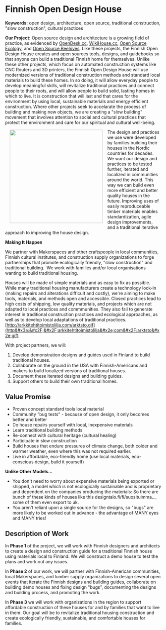Finnish Open Design House
=========================

**Keywords:** open design, architecture, open source, traditional construction, &quot;slow construction&quot;, cultural practices

**Our Project:**
Open source design and architecture is a growing field of practice, as evidenced by [OpenDesk.cc](http://www.opendesk.cc), [WikiHouse.cc](http://www.wikihouse.cc/), [Open Source Ecology](http://opensourceecology.org), and [Open Source Beehives](http://opensourcebeehives.net). Like these projects, the Finnish Open Design House creates and open sources tools, designs, and guidebooks so that anyone can build a traditional Finnish home for themselves. Unlike these other projects, which focus on automated construction systems like CNC Routers and 3D printers, the Finnish Open Design House will use modernized versions of traditional construction methods and standard local materials to build these homes. In so doing, it will allow everyday people to develop meaningful skills, will revitalize traditional practices and connect people to their roots, and will allow people to build solid, lasting homes in which to live. It is construction that will last and that cares for the environment by using local, sustainable materials and energy efficient construction. Where other projects seek to accelarate the process of building and making new objects, we are creating a "slow building" movement that involves attention to social and cultural practices that protect the environment and care for our spiritual and cultural well-being.
<img src="http://media-cache-ec0.pinimg.com/originals/63/86/95/6386959f542617938cfe5cdd29a702e3.jpg" height="300" align="left" hspace="15" vspace="15" />

The design and practices we use were developed by families building their houses in the Nordic countries for decades. We want our design and practices to be tested further, iterated and localized in communities around the world. This way we can build even more efficient and better quality houses in the future. Improving uses of easily reproduceable timber materials enables standardization, agile design improvements, and a traditional iterative approach to improving the house design.

**Making It Happen**

We partner with Makerspaces and other craftspeople in local communities, Finnish cultural institutes, and construction supply organizations to forge partnerships that promote ecologically friendly, &quot;slow construction&quot; and traditional building.&nbsp; We work with families and&#x2F;or local organisations wanting to build traditional housing.

Houses will be made of simple materials and as easy to fix as possible. While many traditional housing manufacturers create a technology lock-in (making repairs and alterations difficult and costly), we're aiming to make tools, materials, and methods open and accessible. Closed practices lead to high costs of shipping, low quality materials, and projects which are not adapted to local practices and commmunities. They also fail to generate interest in traditional construction practices and ecological approaches, as well as to develop local adaptations of traditional practices. 
[http://arkkitehtitoimistolilja.com/arktsto.gif](http&#x3a;&#x2F;&#x2F;arkkitehtitoimistolilja&#x2e;com&#x2F;arktsto&#x2e;gif)

With project partners, we will:

1. Develop demonstration designs and guides used in Finland to build traditional houses.
2. Collaborate on the ground in the USA with Finnish-Americans and makers to build localized versions of traditional houses.
3. Document these iterated designs and building guides.
4. Support others to build their own traditional homes. 

Value Promise
-------------

*   Proven concept standard tools local material
*   Community &quot;bug tests&quot; - because of open design, it only becomes better and better
*   Do house repairs yourself with local, inexpensive materials
*   Learn traditional building methods
*   Re-connect with cultural heritage (cultural healing)
*   Participate in slow construction
*   Build houses that endure pressures of climate change, both colder and warmer weather, even where this was not required earlier.
*   Live in affordable, eco-friendly home (use local materials, eco-conscious design, build it yourself)

**Unlike Other Models...**
*   You don&#x27;t need to worry about expensive materials being exported or shipped, a model which is not ecologically sustainable and is proprietary and dependent on the companies producing the materials: So there are bunch of these kinds of houses like this designtalo.fi&#x2F;fi&#x2F;suosituimma&#8230;, some of them even export to uk.
*   You aren&#x27;t reliant upon a single source for the designs, so &quot;bugs&quot; are more likely to be worked out in advance - the advantage of MANY eyes and MANY tries!


Description of Work
-------------------
In **Phase 1** of the project, we will work with Finnish designers and architects to create a design and construction guide for a traditional Finnish house using materials local to Finland. We will construct a demo house to test the plans and work out any issues.

In **Phase 2** of our work, we will partner with Finnish-American communities, local Makerspaces, and lumber supply organizations to design several open events that iterate the Finnish designs and building guides, collaborate on building demo houses and fixing design "bugs", documenting the designs and building process, and promoting the work.

In **Phase 3** we will work with organizations in the region to support affordable construction of these houses for and by families that want to live in them. Our goal will be to revitalize traditional housing construction and create ecologically friendly, sustainable, and comfortable houses for families.
